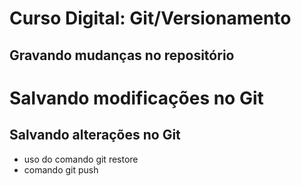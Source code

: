 # Curso Digital: Git/Versionamento

## Gravando mudanças no repositório 

# Salvando modificações no Git

## Salvando alterações no Git 
* uso do comando git restore
* comando git push